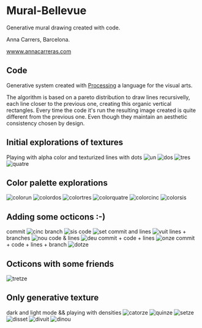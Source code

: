 # Mural-Bellevue
Generative mural drawing created with code.

Anna Carrers, Barcelona.

[wwww.annacarreras.com](wwww.annacarreras.com)

## Code
Generative system created with [Processing](www.processing.org) a language for the visual arts.

The algorithm is based on a pareto distribution to draw lines recursivelly, each line closer to the previous one, creating this organic vertical rectangles. Every time the code it's run the resulting image created is quite different from the previous one. Even though they maintain an aesthetic consistency chosen by design.

## Initial explorations of textures
Playing with alpha color and texturized lines with dots
![un](/captures/mural2021_05_19_14_15_03.png)
![dos](/captures/mural2021_05_19_14_15_35.png)
![tres](/captures/mural2021_05_19_14_16_06.png)
![quatre](/captures/mural2021_05_19_14_13_20.png)

## Color palette explorations
![colorun](/colors/mural2021_05_19_16_08_35.png)
![colordos](/colors/mural2021_05_19_17_07_39.png)
![colortres](/colors/mural2021_05_19_17_10_53.png)
![colorquatre](/colors/mural2021_05_19_17_10_29.png)
![colorcinc](/colors/mural2021_05_19_17_12_03.png)
![colorsis](/colors/mural2021_05_19_17_07_14.png)

## Adding some octicons :-)
commit
![cinc](/captures/mural2021_05_20_00_15_53.png)
branch
![sis](/captures/mural2021_05_20_00_21_50.png)
code
![set](/captures/mural2021_05_20_00_22_24.png)
commit and lines
![vuit](/captures/mural2021_05_20_00_29_20.png)
lines + branches
![nou](/captures/mural2021_05_20_00_31_52.png)
code & lines
![deu](/captures/mural2021_05_20_00_33_00.png)
commit + code + lines
![onze](/captures/mural2021_05_20_00_33_48.png)
commit + code + lines + branch
![dotze](/captures/mural2021_05_20_00_35_08.png)

## Octicons with some friends
![tretze](/captures/mural2021_05_20_00_55_15.png)

## Only generative texture
dark and light mode && playing with densities
![catorze](/captures/mural2021_06_02_13_56_23.png)
![quinze](/captures/mural2021_06_02_13_56_43.png)
![setze](/captures/mural2021_06_02_13_57_12.png)
![disset](/captures/mural2021_06_02_13_57_55.png)
![divuit](/captures/mural2021_06_02_13_58_15.png)
![dinou](/captures/mural2021_06_02_13_58_41.png)


